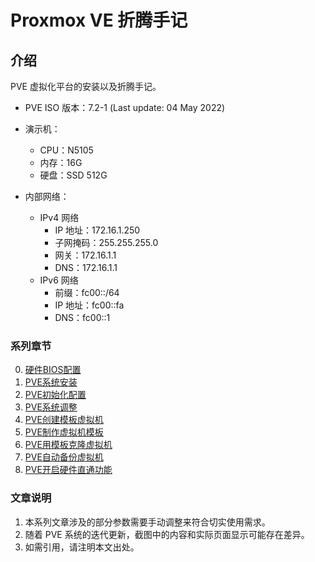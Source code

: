 # Proxmox VE 折腾手记

## 介绍
PVE 虚拟化平台的安装以及折腾手记。  

- PVE ISO 版本：7.2-1 (Last update: 04 May 2022)

- 演示机：
    - CPU：N5105
    - 内存：16G
    - 硬盘：SSD 512G

- 内部网络：
    - IPv4 网络
        - IP 地址：172.16.1.250
        - 子网掩码：255.255.255.0
        - 网关：172.16.1.1
        - DNS：172.16.1.1
    - IPv6 网络
        - 前缀：fc00::/64
        - IP 地址：fc00::fa
        - DNS：fc00::1

### 系列章节

0.  [硬件BIOS配置](./00.硬件BIOS配置.md)
1.  [PVE系统安装](./01.PVE系统安装.md)
2.  [PVE初始化配置](./02.PVE初始化配置.md)
3.  [PVE系统调整](./03.PVE系统调整.md)
4.  [PVE创建模板虚拟机](./04.PVE创建模板虚拟机.md)
5.  [PVE制作虚拟机模板](./05.PVE制作虚拟机模板.md)
6.  [PVE用模板克隆虚拟机](./06.PVE用模板克隆虚拟机.md)
7.  [PVE自动备份虚拟机](./07.PVE自动备份虚拟机.md)
8.  [PVE开启硬件直通功能](./08.PVE开启硬件直通功能.md)

### 文章说明

1.  本系列文章涉及的部分参数需要手动调整来符合切实使用需求。
2.  随着 PVE 系统的迭代更新，截图中的内容和实际页面显示可能存在差异。
3.  如需引用，请注明本文出处。
